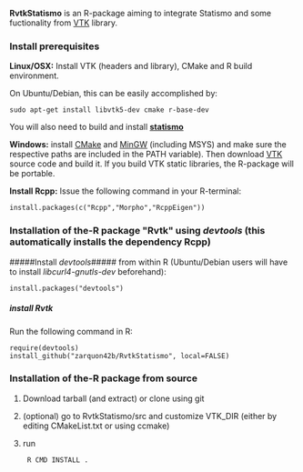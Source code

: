 __RvtkStatismo__ is an R-package aiming to integrate Statismo and some fuctionality from [VTK](http://www.vtk.org) library.

### Install prerequisites ###

**Linux/OSX:** Install VTK (headers and library), CMake and R build environment.

On Ubuntu/Debian, this can be easily accomplished by:
	
	sudo apt-get install libvtk5-dev cmake r-base-dev


You will also need to build and install **[statismo](https://github.com/statismo/statismo)**


**Windows:** install [CMake](http://cmake.org/cmake/resources/software.html) and [MinGW](http://www.mingw.org/) (including MSYS) and make sure the respective paths are included in the PATH variable). Then download  [VTK](http://www.vtk.org/VTK/resources/software.html) source code and build it. If you build VTK static libraries, the R-package will be portable.



**Install Rcpp:** Issue the following command in your R-terminal:

	install.packages(c("Rcpp","Morpho","RcppEigen"))



### Installation of the-R package "Rvtk" using *devtools* (this automatically installs the dependency Rcpp) ###



#####Install *devtools*#####
from within R (Ubuntu/Debian users will have to install *libcurl4-gnutls-dev* beforehand):

        
	install.packages("devtools")


##### install *Rvtk* #####
Run the following command in R:
        
	require(devtools)
	install_github("zarquon42b/RvtkStatismo", local=FALSE)
   
### Installation of the-R package from source ###

1. Download tarball (and extract) or clone using git

2. (optional) go to RvtkStatismo/src and customize VTK_DIR (either by editing CMakeList.txt or using ccmake)

3. run 
 
		R CMD INSTALL .
